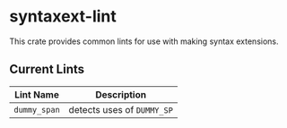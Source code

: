 # syntaxext-lint

This crate provides common lints for use with making syntax extensions.

## Current Lints

| Lint Name | Description |
|-----------|-------------|
| `dummy_span` | detects uses of `DUMMY_SP` |
